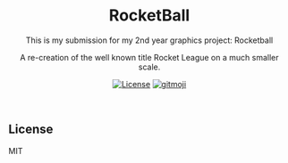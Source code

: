 <div align="center">

<h1> RocketBall </h1>
<p> This is my submission for my 2nd year graphics project: Rocketball </p>
<p> A re-creation of the well known title Rocket League on a much smaller scale. </p>

[![License](https://img.shields.io/badge/license-mit-blue.svg?longCache=true&style=for-the-badge)](http://www.gnu.org/licenses/) [![gitmoji](https://img.shields.io/badge/gitmoji-%20%F0%9F%98%9C%20%F0%9F%98%8D-FFDD67.svg?longCache=true&style=for-the-badge)](https://gitmoji.carloscuesta.me/)

<br />

</div>

## License

MIT
